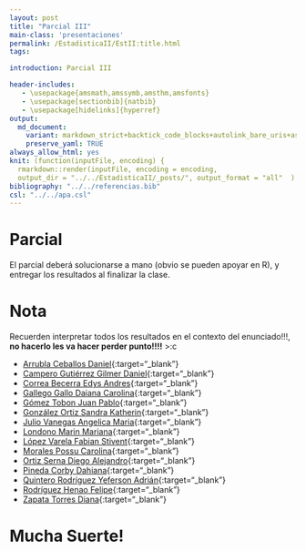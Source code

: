 ```yaml
---
layout: post
title: "Parcial III"
main-class: 'presentaciones'
permalink: /EstadisticaII/EstII:title.html
tags:

introduction: Parcial III

header-includes:
   - \usepackage{amsmath,amssymb,amsthm,amsfonts}
   - \usepackage[sectionbib]{natbib}
   - \usepackage[hidelinks]{hyperref}
output:
  md_document:
    variant: markdown_strict+backtick_code_blocks+autolink_bare_uris+ascii_identifiers+tex_math_single_backslash
    preserve_yaml: TRUE
always_allow_html: yes   
knit: (function(inputFile, encoding) {
  rmarkdown::render(inputFile, encoding = encoding,
  output_dir = "../../EstadisticaII/_posts/", output_format = "all"  ) })
bibliography: "../../referencias.bib"
csl: "../../apa.csl"
---
```


# Parcial

El parcial deberá solucionarse a mano (obvio se pueden apoyar en R), y
entregar los resultados al finalizar la clase.

# Nota

Recuerden interpretar todos los resultados en el contexto del
enunciado!!!, **no hacerlo les va hacer perder punto!!!!** &gt;:c

-   [Arrubla Ceballos
    Daniel](https://github.com/jiperezga/jiperezga.github.io/raw/master/Dataset/Parcial/P1001138780.pdf){:target=“\_blank”}
-   [Campero Gutiérrez Gilmer
    Daniel](https://github.com/jiperezga/jiperezga.github.io/raw/master/Dataset/Parcial/P1036656112.pdf){:target=“\_blank”}
-   [Correa Becerra Edys
    Andres](https://github.com/jiperezga/jiperezga.github.io/raw/master/Dataset/Parcial/P1028013907.pdf){:target=“\_blank”}
-   [Gallego Gallo Daiana
    Carolina](https://github.com/jiperezga/jiperezga.github.io/raw/master/Dataset/Parcial/P1001578295.pdf){:target=“\_blank”}
-   [Gómez Tobon Juan
    Pablo](https://github.com/jiperezga/jiperezga.github.io/raw/master/Dataset/Parcial/P1152710331.pdf){:target=“\_blank”}
-   [González Ortiz Sandra
    Katherin](https://github.com/jiperezga/jiperezga.github.io/raw/master/Dataset/Parcial/P1038417681.pdf){:target=“\_blank”}
-   [Julio Vanegas Angelica
    Maria](https://github.com/jiperezga/jiperezga.github.io/raw/master/Dataset/Parcial/P1001741783.pdf){:target=“\_blank”}
-   [Londono Marin
    Mariana](https://github.com/jiperezga/jiperezga.github.io/raw/master/Dataset/Parcial/P1192736410.pdf){:target=“\_blank”}
-   [López Varela Fabian
    Stivent](https://github.com/jiperezga/jiperezga.github.io/raw/master/Dataset/Parcial/P1036635549.pdf){:target=“\_blank”}
-   [Morales Possu
    Carolina](https://github.com/jiperezga/jiperezga.github.io/raw/master/Dataset/Parcial/P1112488227.pdf){:target=“\_blank”}
-   [Ortiz Serna Diego
    Alejandro](https://github.com/jiperezga/jiperezga.github.io/raw/master/Dataset/Parcial/P1036677008.pdf){:target=“\_blank”}
-   [Pineda Corby
    Dahiana](https://github.com/jiperezga/jiperezga.github.io/raw/master/Dataset/Parcial/P1003027235.pdf){:target=“\_blank”}
-   [Quintero Rodríguez Yeferson
    Adrián](https://github.com/jiperezga/jiperezga.github.io/raw/master/Dataset/Parcial/P1003904499.pdf){:target=“\_blank”}
-   [Rodríguez Henao
    Felipe](https://github.com/jiperezga/jiperezga.github.io/raw/master/Dataset/Parcial/P1037651724.pdf){:target=“\_blank”}
-   [Zapata Torres
    Diana](https://github.com/jiperezga/jiperezga.github.io/raw/master/Dataset/Parcial/P1000538339.pdf){:target=“\_blank”}

<h1>
Mucha Suerte!
</h1>
